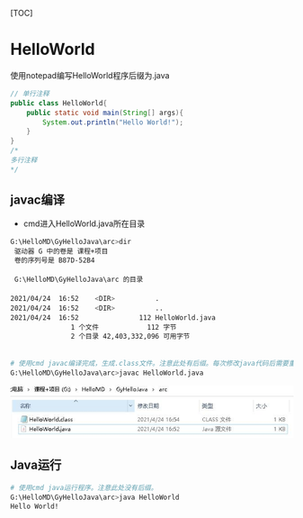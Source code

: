 [TOC]

# HelloWorld

使用notepad编写HelloWorld程序后缀为.java

```java
// 单行注释
public class HelloWorld{
	public static void main(String[] args){
		System.out.println("Hello World!");
	}
}
/*  
多行注释
*/
```

## javac编译

- cmd进入HelloWorld.java所在目录

```bash
G:\HelloMD\GyHelloJava\arc>dir
 驱动器 G 中的卷是 课程+项目
 卷的序列号是 B87D-52B4

 G:\HelloMD\GyHelloJava\arc 的目录

2021/04/24  16:52    <DIR>          .
2021/04/24  16:52    <DIR>          ..
2021/04/24  16:52               112 HelloWorld.java
               1 个文件            112 字节
               2 个目录 42,403,332,096 可用字节
```

```bash

# 使用cmd javac编译完成，生成.class文件。注意此处有后缀。每次修改java代码后需要重新进行编译。
G:\HelloMD\GyHelloJava\arc>javac HelloWorld.java
```

![](./../images/05_HelloWorld.jpg)

## Java运行

```bash
# 使用cmd java运行程序。注意此处没有后缀。
G:\HelloMD\GyHelloJava\arc>java HelloWorld
Hello World!
```
